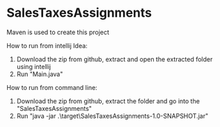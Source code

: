# SalesTaxesAssignments

Maven is used to create this project

How to run from intellij Idea:
1. Download the zip from github, extract and open the extracted folder using intellij 
2. Run "Main.java"


How to run from command line: 
1. Download the zip from github, extract the folder and go into the "SalesTaxesAssignments" 
2. Run "java -jar .\target\SalesTaxesAssignments-1.0-SNAPSHOT.jar"
